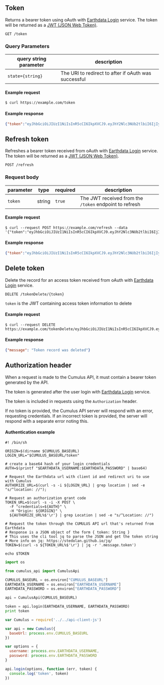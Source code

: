 ## Token

Returns a bearer token using oAuth with [Earthdata Login](https://urs.earthdata.nasa.gov) service. The token will be returned as a [JWT (JSON Web Token)](https://jwt.io/introduction/).

```endpoint
GET /token
```

### Query Parameters

| query string parameter | description |
| -----  | ----------- |
| `state={string}` | The URI to redirect to after if oAuth was successful |


#### Example request

```curl
$ curl https://example.com/token
```

#### Example response

```json
{"token":"eyJhbGciOiJIUzI1NiIsInR5cCI6IkpXVCJ9.eyJhY2Nlc3NUb2tlbiI6IjIyMzc0YWE4MDM1M2E3ODFkYWJjYmFhZGJhOGE3ZmMwZmE1MWYzYjQzNWYxNTc4MjU2NjA0ZjFiNGQ0NTE2ODYiLCJleHAiOiIxNTQ0NDY1MDk3ODczIn0.SxFtZ7dqp9KsUSn1uTXhWis8Il8Hig8mwLANGU3cXhY"}
```

## Refresh token

Refreshes a bearer token received from oAuth with [Earthdata Login](https://urs.earthdata.nasa.gov) service. The token will be returned as a [JWT (JSON Web Token)](https://jwt.io/introduction/).

```endpoint
POST /refresh
```

### Request body

| parameter | type | required | description |
| ----- | --- | -- | ----------- |
| `token` | string | `true` | The JWT received from the `/token` endpoint to refresh |


#### Example request

```curl
$ curl --request POST https://example.com/refresh --data '{"token":"eyJhbGciOiJIUzI1NiIsInR5cCI6IkpXVCJ9.eyJhY2Nlc3NUb2tlbiI6IjIyMzc0YWE4MDM1M2E3ODFkYWJjYmFhZGJhOGE3ZmMwZmE1MWYzYjQzNWYxNTc4MjU2NjA0ZjFiNGQ0NTE2ODYiLCJleHAiOiIxNTQ0NDY1MDk3ODczIn0.SxFtZ7dqp9KsUSn1uTXhWis8Il8Hig8mwLANGU3cXhY"}'
```

#### Example response

```json
{"token":"eyJhbGciOiJIUzI1NiIsInR5cCI6IkpXVCJ9.eyJhY2Nlc3NUb2tlbiI6IjIyMzc0YWE4MDM1M2E3ODFkYWJjYmFhZGJhOGE3ZmMwZmE1MWYzYjQzNWYxNTc4MjU2NjA0ZjFiNGQ0NTE2ODYiLCJleHAiOiIxNTQ0NDcxMjk4ODEzIn0.vO6RlSRo47kkH15_muoUYNvv74fRzFxs7FlmVaarHlc"}
```

## Delete token

Delete the record for an access token received from oAuth with [Earthdata Login](https://urs.earthdata.nasa.gov) service.

```endpoint
DELETE /tokenDelete/{token}
```

`token` is the JWT containing access token information to delete

#### Example request

```curl
$ curl --request DELETE https://example.com/tokenDelete/eyJhbGciOiJIUzI1NiIsInR5cCI6IkpXVCJ9.eyJhY2Nlc3NUb2tlbiI6IjIyMzc0YWE4MDM1M2E3ODFkYWJjYmFhZGJhOGE3ZmMwZmE1MWYzYjQzNWYxNTc4MjU2NjA0ZjFiNGQ0NTE2ODYiLCJleHAiOiIxNTQ0NDY1MDk3ODczIn0.SxFtZ7dqp9KsUSn1uTXhWis8Il8Hig8mwLANGU3cXhY
```

#### Example response

```json
{"message": "Token record was deleted"}
```

## Authorization header

When a request is made to the Cumulus API, it must contain a bearer token generated by the API.

The token is generated after the user login with [Earthdata Login](https://urs.earthdata.nasa.gov) service.

The token is included in requests using the `Authorization` header.

If no token is provided, the Cumulus API server will respond with an error, requesting credentials. If an incorrect token is provided, the server will respond with a separate error noting this.

#### Authentication example

```curl
#! /bin/sh

ORIGIN=$(dirname $CUMULUS_BASEURL)
LOGIN_URL="$CUMULUS_BASEURL/token"

# create a base64 hash of your login credentials
AUTH=$(printf "$EARTHDATA_USERNAME:$EARTHDATA_PASSWORD" | base64)

# Request the Earthdata url with client id and redirect uri to use with Cumulus
AUTHORIZE_URL=$(curl -s -i ${LOGIN_URL} | grep location | sed -e "s/^location: //");

# Request an authorization grant code
TOKEN_URL=$(curl -s -i -X POST \
  -F "credentials=${AUTH}" \
  -H "Origin: ${ORIGIN}" \
  ${AUTHORIZE_URL%$'\r'} | grep Location | sed -e "s/^Location: //")

# Request the token through the CUMULUS API url that's returned from Earthdata
# Response is a JSON object of the form { token: String }
# This uses the cli tool jq to parse the JSON and get the token string
# More info on jq: https://stedolan.github.io/jq/
TOKEN=$(curl -s ${TOKEN_URL%$'\r'} | jq -r '.message.token')

echo $TOKEN
```

```python
import os

from cumulus_api import CumulusApi

CUMULUS_BASEURL = os.environ["CUMULUS_BASEURL"]
EARTHDATA_USERNAME = os.environ["EARTHDATA_USERNAME"]
EARTHDATA_PASSWORD = os.environ["EARTHDATA_PASSWORD"]

api = CumulusApi(CUMULUS_BASEURL)

token = api.login(EARTHDATA_USERNAME, EARTHDATA_PASSWORD)
print token
```

```javascript
var Cumulus = require('../../api-client-js')

var api = new Cumulus({
  baseUrl: process.env.CUMULUS_BASEURL
})

var options = {
  username: process.env.EARTHDATA_USERNAME,
  password: process.env.EARTHDATA_PASSWORD
}

api.login(options, function (err, token) {
  console.log('token', token)
})
```
